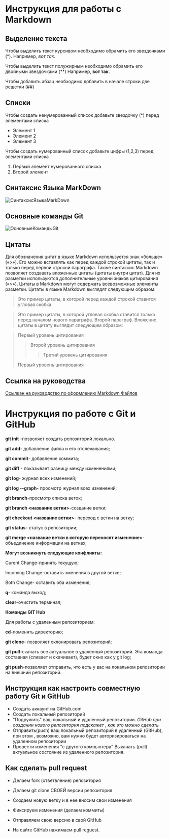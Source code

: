 # Инструкция для работы с Markdown

## Выделение текста

Чтобы выделить текст курсивом необходимо обрамить его звездочками (*). Например, *вот так*.

Чтобы выделить текст полужирным необходимо обрамить его двойными звездочками (**) Например, **вот так**.

Чтобы добавить абзац необходимо добавить в начале строки две решетки (##)

## Списки

Чтобы создать ненумерованный список добавьте звездочку (*) перед элементами списка

* Элемент 1
* Элемент 2
* Элемент 3

Чтобы создать нумерованный список добавьте цифры (1,2,3) перед элементами списка

1. Первый элемент нумерованного списка
2. Второй элемент

## Синтаксис Языка MarkDown
![СинтаксисЯзыкаMarkDown](md2.png)

## Основные команды Git
![ОсновныеКомандыGit](md1.png)

## Цитаты

Для обозначения цитат в языке Markdown используется знак «больше» («>»). Его можно вставлять как перед каждой строкой цитаты, так и только перед первой строкой параграфа. Также синтаксис Markdown позволяет создавать вложенные цитаты (цитаты внутри цитат). Для их разметки используются дополнительные уровни знаков цитирования («>»). Цитаты в Markdown могут содержать всевозможные элементы разметки. Цитаты в языке Markdown выглядят следующим образом:

>Это пример цитаты,
>в которой перед каждой строкой
>ставится угловая скобка.

>Это пример цитаты,
в которой угловая скобка
ставится только перед началом нового параграфа.
>Второй параграф.
Вложение цитаты в цитату выглядит следующим образом:

> Первый уровень цитирования
>> Второй уровень цитирования
>>> Третий уровень цитирования
>
>Первый уровень цитирования

## Ссылка на руководства
[Ссылкан на руководство по оформлению Markdown Файлов](https://gist.github.com/Jekins/2bf2d0638163f1294637#Links "Необязательная подсказка")

# Инструкция по работе с Git и GitHub

**git init** -позволяет создать репозиторий локально.

**git add**- добавление файла и его отслеживания;

**git commit**- добавление коммита;

**git diff** - показывает разницу между изменениями;

**git log**- журнал всех изменений;

**git log --graph**- просмотр журнал всех изменений;

**git branch**-просмотр списка веток;

**git branch <название ветки>**-создание ветки;

**git checkout <название ветки>**- переход с ветки на ветку;

**git status**- статус в репозитории;  

**git merge <название ветки в которую переносят изменение>**- объединение информации на ветках;

**Могут возникнуть следующие конфликты:**

Curent Change-принять текущую;

Incoming Change-оставить зменения в другой ветке;

Both Change- оставить оба изменения;

**q**- команда выход;

**clear**-очистить терминал;

**Команды GIT Hub**

Для работы с удаленным репозиторием:

**cd**-поменять директорию;

**git clone**- позволяет склонировать репозиторий;

**git pull**-скачать все актуальное в удаленный репозиторий. Эта команда составная (сливает и скачивает), будет окно как у git log;

**git push**-позволяет отправить, что есть у вас на локальном репозитории на внешний репозиторий.

## Инструкция как настроить совместную работу Git и GitHub 

* Создать аккаунт на GitHub.com
* Создать локальный репозиторий
* "Подружить" ваш локальный и удаленный репозитории. *GitHub при создании нового репозитория подскажет , как это можно сделать*
* Отправить(push) ваш локальный репозиторий  в удаленный (GitHub), при этом , возможно, вам нужно будет авторизироваться на удаленном репозитории
* Провести изменения "с другого компьютера"
Выкачать (pull) актуальное состояние из удаленного репозитория.  

## Как сделать pull request

* Делаем fork (ответвление) репозитория

* Делаем git clone СВОЕЙ версии репозитория

* Создаем новую ветку и в нее вносим свои изменения

* Фиксируем изменения (делаем коммиты)

* Отправляем свою версию в свой GitHub

* На сайте GitHub нажимаем pull reguest.